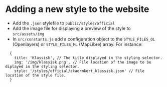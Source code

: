 # Adding a new style to the website

- Add the `.json` stylefile to `public/styles/official`
- Add the image file for displaying a preview of the style to `src/assets/img`
- In `src/constants.js` add a configuration object to the `STYLE_FILES_OL` (Openlayers) or `STYLE_FILES_ML` (MapLibre) array. For instance:
```
  {
    title: 'Klassisk', // The title displayed in the styling selector.
    img: '/img/klassisk.png', // File location of the image to be diplayed in the styling selector.
    style: '/styles/official/skaermkort_klassisk.json' // File location of the style file.
  }
```
